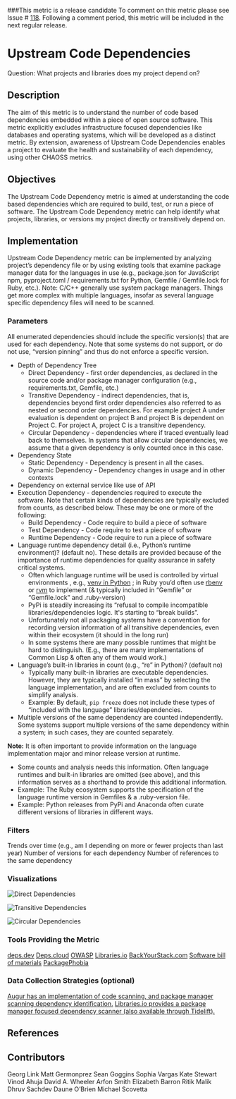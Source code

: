 ###This metric is a release candidate To comment on this metric please see Issue # [118](https://github.com/chaoss/wg-risk/issues/118). Following a comment period, this metric will be included in the next regular release.

# Upstream Code Dependencies 

Question: What projects and libraries does my project depend on?
## Description
The aim of this metric is to understand the number of code based dependencies embedded within a piece of open source software. This metric explicitly excludes infrastructure focused dependencies like databases and operating systems, which will be developed as a distinct metric. By extension, awareness of Upstream Code Dependencies enables a project to evaluate the health and sustainability of each dependency, using other CHAOSS metrics.
## Objectives
The Upstream Code Dependency metric is aimed at understanding the code based dependencies which are required to build, test, or run a piece of software. The Upstream Code Dependency metric can help identify what projects, libraries, or versions my project directly or transitively depend on.
## Implementation
Upstream Code Dependency metric can be implemented by analyzing project’s dependency file or by using existing tools that examine package manager data for the languages in use (e.g., package.json for JavaScript npm, pyproject.toml / requirements.txt for Python, Gemfile / Gemfile.lock for Ruby, etc.). 
Note: C/C++ generally use system package managers. Things get more complex with multiple languages, insofar as several language specific dependency files will need to be scanned.
### Parameters
All enumerated dependencies should include the specific version(s) that are used for each dependency. Note that some systems do not support, or do not use, “version pinning” and thus do not enforce a specific version.

* Depth of Dependency Tree
    * Direct Dependency - first order dependencies, as declared in the source code and/or package manager configuration (e.g., requirements.txt, Gemfile, etc.)
    * Transitive Dependency - indirect dependencies, that is, dependencies beyond first order dependencies also referred to as nested or second order dependencies. For example project A under evaluation is dependent on project B and project B is dependent on Project C. For project A, project C is a transitive dependency. 
    * Circular Dependency - dependencies where if traced eventually lead back to themselves. In systems that allow circular dependencies, we assume that a given dependency is only counted once in this case.
* Dependency State
    * Static Dependency - Dependency is present in all the cases.   
    * Dynamic Dependency - Dependency changes in usage and in other contexts
* Dependency on external service like use of API
* Execution Dependency - dependencies required to execute the software. Note that certain kinds of dependencies are typically excluded from counts, as described below. These may be one or more of the following:
    * Build Dependency -  Code require to build a piece of software
    * Test Dependency - Code require to test a piece of software
    * Runtime Dependency - Code require to run a piece of software
* Language runtime dependency detail (i.e., Python’s runtime environment)? (default no). These details are provided because of the importance of runtime dependencies for quality assurance in safety critical systems. 
    * Often which language runtime will be used is controlled by virtual environments , e.g., [venv in Python]([https://docs.python.org/3/tutorial/venv.html](https://docs.python.org/3/tutorial/venv.html)) ; in Ruby you’d often use [rbenv]([[https://github.com/rbenv/rbenv](https://github.com/rbenv/rbenv))  or [rvm]([https://rvm.io/](https://rvm.io/)) to implement (& typically included in “Gemfile” or “Gemfile.lock” and .ruby-version)
    * PyPi is steadily increasing its “refusal to compile incompatible libraries/dependencies logic. It's starting to “break builds”. 
    * Unfortunately not all packaging systems have a convention for recording version information of all transitive dependencies, even within their ecosystem (it should in the long run)
    * In some systems there are many possible runtimes that might be hard to distinguish. (E.g., there are many implementations of Common Lisp & often any of them would work.)
* Language’s built-in libraries in count (e.g., “re” in Python)? (default no)
    * Typically many built-in libraries are executable dependencies. However, they are typically installed “in mass” by selecting the language implementation, and are often excluded from counts to simplify analysis.
    * Example: By default, `pip freeze` does not include these types of “included with the language” libraries/dependencies.
* Multiple versions of the same dependency are counted independently. Some systems support multiple versions of the same dependency within a system; in such cases, they are counted separately.


**Note:** It is often important to provide information on the language implementation major and minor release version at runtime.
* Some counts and analysis needs this information. Often language runtimes and built-in libraries are omitted (see above), and this information serves as a shorthand to provide this additional information.
* Example: The Ruby ecosystem supports the specification of the language runtime version in Gemfiles & a .ruby-version file.
* Example: Python releases from PyPi and Anaconda often curate different versions of libraries in different ways.

### Filters
Trends over time (e.g., am I depending on more or fewer projects than last year)
Number of versions for each dependency
Number of references to the same dependency


### Visualizations

![Direct Dependencies](images/direct-dependencies.png)

![Transitive Dependencies](images/transitive-dependencies.png)

![Circular Dependencies](images/circular-dependencies.png)







### Tools Providing the Metric 
[deps.dev](https://deps.dev/)
[Deps.cloud](https://deps.cloud/)
[OWASP](https://owasp.org/www-project-dependency-check/) 
[Libraries.io](https://libraries.io/)
[BackYourStack.com](https://backyourstack.com/)
[Software bill of materials](https://cyclonedx.org/tool-center/) 
[PackagePhobia](https://github.com/styfle/packagephobia)

### Data Collection Strategies (optional)
[Augur has an implementation of code scanning, and package manager scanning dependency identification.](https://github.com/chaoss/augur/tree/master/workers/deps_worker)
[Libraries.io provides a package manager focused dependency scanner (also available through Tidelift).](https://libraries.io/rubygems/bibliothecary)

## References


## Contributors
Georg Link
Matt Germonprez 
Sean Goggins 
Sophia Vargas
Kate Stewart
Vinod Ahuja 
David A. Wheeler
Arfon Smith 
Elizabeth Barron
Ritik Malik
Dhruv Sachdev
Daune O’Brien
Michael Scovetta


